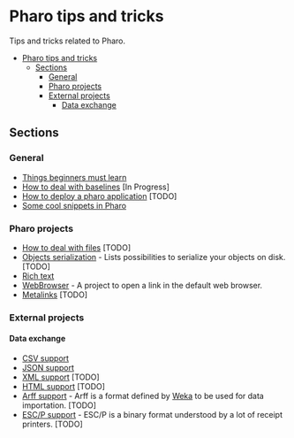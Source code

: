 # Pharo tips and tricks

Tips and tricks related to Pharo.

- [Pharo tips and tricks](#pharo-tips-and-tricks)
  * [Sections](#sections)
    + [General](#general)
    + [Pharo projects](#pharo-projects)
    + [External projects](#external-projects)
      - [Data exchange](#data-exchange)

## Sections

### General

- [Things beginners must learn](General/MustKnowForBeginners.md)
- [How to deal with baselines](General/Baselines.md) [In Progress]
- [How to deploy a pharo application](General/DeployYourPharoApplication.md) [TODO]
- [Some cool snippets in Pharo](General/CoolSnippets.md)

### Pharo projects

- [How to deal with files](PharoProjects/Files.md) [TODO]
- [Objects serialization](PharoProjects/ObjectsSerialization.md) - Lists possibilities to serialize your objects on disk. [TODO]
- [Rich text](PharoProjects/RichText.md)
- [WebBrowser](PharoProjects/WebBrowser.md) - A project to open a link in the default web browser.
- [Metalinks](PharoProjects/Metalinks.md) [TODO]

### External projects
#### Data exchange
- [CSV support](ExternalProjects/Export/CSV.md)
- [JSON support](ExternalProjects/Export/JSON.md)
- [XML support](ExternalProjects/Export/XML.md) [TODO]
- [HTML support](ExternalProjects/Export/HTML.md) [TODO]
- [Arff support](ExternalProjects/Export/Arff.md) - Arff is a format defined by [Weka](http://www.cs.waikato.ac.nz/ml/weka/) to be used for data importation. [TODO]
- [ESC/P support](ExternalProjects/Export/ESCP.md) - ESC/P is a binary format understood by a lot of receipt printers. [TODO]
